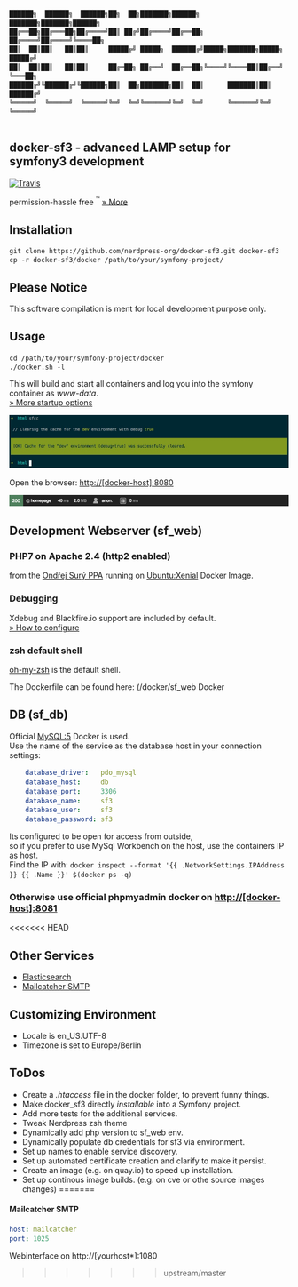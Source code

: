 ```asciidoc
██████╗  ██████╗  ██████╗██╗  ██╗███████╗██████╗       ███████╗███████╗██████╗ 
██╔══██╗██╔═══██╗██╔════╝██║ ██╔╝██╔════╝██╔══██╗      ██╔════╝██╔════╝╚════██╗
██║  ██║██║   ██║██║     █████╔╝ █████╗  ██████╔╝█████╗███████╗█████╗   █████╔╝
██║  ██║██║   ██║██║     ██╔═██╗ ██╔══╝  ██╔══██╗╚════╝╚════██║██╔══╝   ╚═══██╗
██████╔╝╚██████╔╝╚██████╗██║  ██╗███████╗██║  ██║      ███████║██║     ██████╔╝
╚═════╝  ╚═════╝  ╚═════╝╚═╝  ╚═╝╚══════╝╚═╝  ╚═╝      ╚══════╝╚═╝     ╚═════╝ 
                                                                               
```

## docker-sf3 - advanced LAMP setup for symfony3 development
[![Travis](https://img.shields.io/travis/nerdpress-org/docker-sf3.svg?style=flat-square)](https://travis-ci.org/nerdpress-org/docker-sf3)

permission-hassle free <sup>:tm:</sup> [» More](/Resources/doc/permissions.md)

## Installation

    git clone https://github.com/nerdpress-org/docker-sf3.git docker-sf3
    cp -r docker-sf3/docker /path/to/your/symfony-project/

## Please Notice

This software compilation is ment for local development purpose only.

## Usage

    cd /path/to/your/symfony-project/docker
    ./docker.sh -l
    
This will build and start all containers and log you into the symfony container as _www-data_.  
[» More startup options ](Resources/doc/startup.md)

![console](Resources/doc/console.jpg)

Open the browser: [http://[docker-host]:8080](http://[docker-host]:8080) 

![toolbar](Resources/doc/toolbar.png)   


## Development Webserver (sf_web) 

### PHP7 on Apache 2.4 (http2 enabled)
from the [Ondřej Surý PPA](https://launchpad.net/~ondrej)
running on [Ubuntu:Xenial](https://hub.docker.com/_/ubuntu/) Docker Image.

### Debugging

Xdebug and Blackfire.io support are included by default.   
[» How to configure](Resources/doc/debug.md) 

### zsh default shell
[oh-my-zsh](https://github.com/robbyrussell/oh-my-zsh) is the default shell.

The Dockerfile can be found here:
(/docker/sf_web Docker

## DB (sf_db)
Official [MySQL:5](https://hub.docker.com/r/mysql/mysql-server/) Docker is used.  
Use the name of the service as the database host in your connection settings:

```yml
    database_driver:   pdo_mysql
    database_host:     db
    database_port:     3306
    database_name:     sf3
    database_user:     sf3
    database_password: sf3
```

Its configured to be open for access from outside,  
so if you prefer to use MySql Workbench on the host, use the containers IP as host.  
Find the IP with: 
    `docker inspect --format '{{ .NetworkSettings.IPAddress }} {{ .Name }}' $(docker ps -q)`

### Otherwise use official phpmyadmin docker on [http://[docker-host]:8081](http://[docker-host]:8081) 

<<<<<<< HEAD
## Other Services

* [Elasticsearch](Resources/doc/services.md) 
* [Mailcatcher SMTP](Resources/doc/services.md) 


## Customizing Environment
* Locale is en_US.UTF-8
* Timezone is set to Europe/Berlin

## ToDos

* Create a _.htaccess_ file in the docker folder, to prevent funny things.
* Make docker_sf3 directly _installable_ into a Symfony project.
* Add more tests for the additional services.
* Tweak Nerdpress zsh theme
* Dynamically add php version to sf_web env.
* Dynamically populate db credentials for sf3 via environment.
* Set up names to enable service discovery.
* Set up automated certificate creation and clarify to make it persist.
* Create an image (e.g. on quay.io) to speed up installation.
* Set up continous image builds. (e.g. on cve or othe source images changes)
=======
#### Mailcatcher SMTP

```yml
host: mailcatcher
port: 1025
```

Webinterface on http://[yourhost*]:1080
>>>>>>> upstream/master
